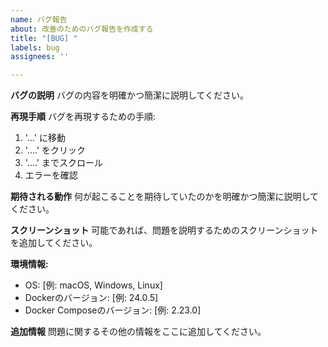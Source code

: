 ```yaml
---
name: バグ報告
about: 改善のためのバグ報告を作成する
title: "[BUG] "
labels: bug
assignees: ''

---
```


**バグの説明**
バグの内容を明確かつ簡潔に説明してください。

**再現手順**
バグを再現するための手順:
1. '...' に移動
2. '....' をクリック
3. '....' までスクロール
4. エラーを確認

**期待される動作**
何が起こることを期待していたのかを明確かつ簡潔に説明してください。

**スクリーンショット**
可能であれば、問題を説明するためのスクリーンショットを追加してください。

**環境情報:**
 - OS: [例: macOS, Windows, Linux]
 - Dockerのバージョン: [例: 24.0.5]
 - Docker Composeのバージョン: [例: 2.23.0]

**追加情報**
問題に関するその他の情報をここに追加してください。
